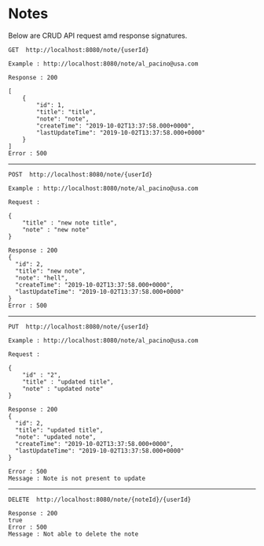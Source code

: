 # Notes

Below are CRUD API request amd response signatures.
```
GET  http://localhost:8080/note/{userId}

Example : http://localhost:8080/note/al_pacino@usa.com

Response : 200

[
    {
        "id": 1,
        "title": "title",
        "note": "note",
        "createTime": "2019-10-02T13:37:58.000+0000",
        "lastUpdateTime": "2019-10-02T13:37:58.000+0000"
    }
]
Error : 500
```
---------------------------------------------------------------------

```
POST  http://localhost:8080/note/{userId}

Example : http://localhost:8080/note/al_pacino@usa.com

Request :

{
	"title" : "new note title",
	"note" : "new note"
}

Response : 200
{
  "id": 2,
  "title": "new note",
  "note": "hell",
  "createTime": "2019-10-02T13:37:58.000+0000",
  "lastUpdateTime": "2019-10-02T13:37:58.000+0000"
}
Error : 500
```
---------------------------------------------------------------------
```
PUT  http://localhost:8080/note/{userId}

Example : http://localhost:8080/note/al_pacino@usa.com

Request : 

{
	"id" : "2",
	"title" : "updated title",
	"note" : "updated note"
}

Response : 200
{
  "id": 2,
  "title": "updated title",
  "note": "updated note",
  "createTime": "2019-10-02T13:37:58.000+0000",
  "lastUpdateTime": "2019-10-02T13:37:58.000+0000"
}

Error : 500
Message : Note is not present to update

```
---------------------------------------------------------------------
```
DELETE  http://localhost:8080/note/{noteId}/{userId}

Response : 200
true
Error : 500
Message : Not able to delete the note
```
